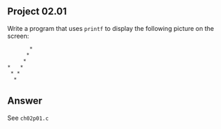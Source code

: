 ## Project 02.01
Write a program that uses ```printf``` to display the following picture on the screen:
```
       *
      *
     *
*   *
 * *
  *
```
## Answer
See ```ch02p01.c```
